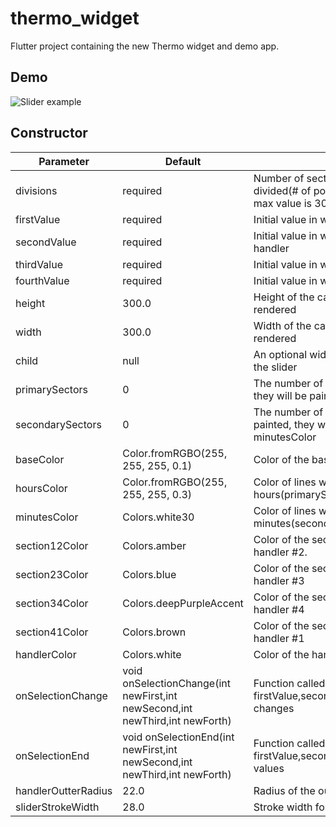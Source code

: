 # thermo_widget

Flutter project containing the new Thermo widget and demo app.

## Demo

![Slider example](demo.gif)

## Constructor

| Parameter | Default  |                                                                        Description                                                                                         |
| --------- | -------- | -------------------------------------------------------------------------------------------------------------------------------------------------------------------------- |
| divisions | required | Number of sectors in which the slider is divided(# of possible values on the slider), max value is 300.                                                                    |
| firstValue | required | Initial value in which is located first handler                                                                                                                           |
| secondValue | required | Initial value in which is located second handler                                                                                                                         |
| thirdValue | required | Initial value in which is located third handler                                                                                                                           | 
| fourthValue | required | Initial value in which is located fourth handler                                                                                                                         |
| height | 300.0 | Height of the canvas where the slider is rendered                                                                                                                                |
| width | 300.0 | Width of the canvas where the slider is rendered                                                                                                                                  |
| child | null | An optional widget that will be inserted inside the slider                                                                                                                         |
| primarySectors | 0 | The number of primary sectors to be painted, they will be painted using hoursColor                                                                                           |
| secondarySectors | 0 | The number of secondary sectors to be painted, they will be painted using minutesColor                                                                                     |
| baseColor | Color.fromRGBO(255, 255, 255, 0.1) | Color of the base circle                                                                                                                         |
| hoursColor| Color.fromRGBO(255, 255, 255, 0.3) | Color of lines which represent hours(primarySectors )                                                                                            |
| minutesColor | Colors.white30 | Color of lines which represent minutes(secondarySectors)                                                                                                          |
| section12Color | Colors.amber | Color of the section between handler #1 and handler #2.                                                                                                           |
| section23Color | Colors.blue | Color of the section between handler #2 and handler #3                                                                                                             |
| section34Color | Colors.deepPurpleAccent | Color of the section between handler #3 and handler #4                                                                                                 |
| section41Color | Colors.brown | Color of the section between handler #4 and handler #1                                                                                                            |
| handlerColor | Colors.white | Color of the handlers                                                                                                                                               |
| onSelectionChange | void onSelectionChange(int newFirst,int newSecond,int newThird,int newForth) | Function called when at least one of firstValue,secondValue,thirdValue,fourthValue changes     |
| onSelectionEnd | void onSelectionEnd(int newFirst,int newSecond,int newThird,int newForth) | Function called when the user stop changing firstValue,secondValue,thirdValue,fourthValue values     |
| handlerOutterRadius | 22.0 | Radius of the outter circle of the handler |
| sliderStrokeWidth | 28.0 | Stroke width for the slider |
